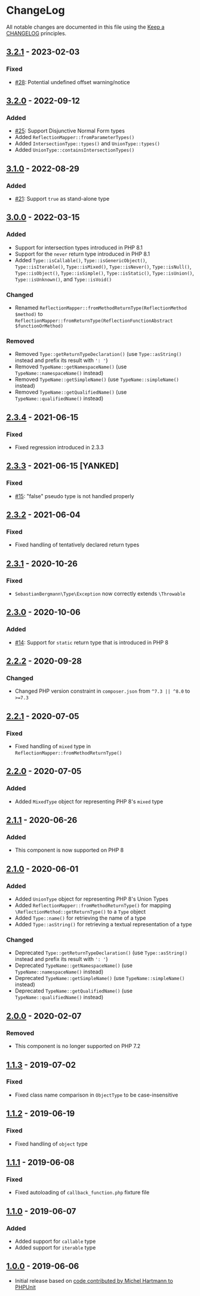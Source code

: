 # ChangeLog

All notable changes are documented in this file using the [Keep a CHANGELOG](http://keepachangelog.com/) principles.

## [3.2.1] - 2023-02-03

### Fixed

-   [#28](https://github.com/sebastianbergmann/type/pull/28): Potential undefined offset warning/notice

## [3.2.0] - 2022-09-12

### Added

-   [#25](https://github.com/sebastianbergmann/type/issues/25): Support Disjunctive Normal Form types
-   Added `ReflectionMapper::fromParameterTypes()`
-   Added `IntersectionType::types()` and `UnionType::types()`
-   Added `UnionType::containsIntersectionTypes()`

## [3.1.0] - 2022-08-29

### Added

-   [#21](https://github.com/sebastianbergmann/type/issues/21): Support `true` as stand-alone type

## [3.0.0] - 2022-03-15

### Added

-   Support for intersection types introduced in PHP 8.1
-   Support for the `never` return type introduced in PHP 8.1
-   Added `Type::isCallable()`, `Type::isGenericObject()`, `Type::isIterable()`, `Type::isMixed()`, `Type::isNever()`, `Type::isNull()`, `Type::isObject()`, `Type::isSimple()`, `Type::isStatic()`, `Type::isUnion()`, `Type::isUnknown()`, and `Type::isVoid()`

### Changed

-   Renamed `ReflectionMapper::fromMethodReturnType(ReflectionMethod $method)` to `ReflectionMapper::fromReturnType(ReflectionFunctionAbstract $functionOrMethod)`

### Removed

-   Removed `Type::getReturnTypeDeclaration()` (use `Type::asString()` instead and prefix its result with `': '`)
-   Removed `TypeName::getNamespaceName()` (use `TypeName::namespaceName()` instead)
-   Removed `TypeName::getSimpleName()` (use `TypeName::simpleName()` instead)
-   Removed `TypeName::getQualifiedName()` (use `TypeName::qualifiedName()` instead)

## [2.3.4] - 2021-06-15

### Fixed

-   Fixed regression introduced in 2.3.3

## [2.3.3] - 2021-06-15 [YANKED]

### Fixed

-   [#15](https://github.com/sebastianbergmann/type/issues/15): "false" pseudo type is not handled properly

## [2.3.2] - 2021-06-04

### Fixed

-   Fixed handling of tentatively declared return types

## [2.3.1] - 2020-10-26

### Fixed

-   `SebastianBergmann\Type\Exception` now correctly extends `\Throwable`

## [2.3.0] - 2020-10-06

### Added

-   [#14](https://github.com/sebastianbergmann/type/issues/14): Support for `static` return type that is introduced in PHP 8

## [2.2.2] - 2020-09-28

### Changed

-   Changed PHP version constraint in `composer.json` from `^7.3 || ^8.0` to `>=7.3`

## [2.2.1] - 2020-07-05

### Fixed

-   Fixed handling of `mixed` type in `ReflectionMapper::fromMethodReturnType()`

## [2.2.0] - 2020-07-05

### Added

-   Added `MixedType` object for representing PHP 8's `mixed` type

## [2.1.1] - 2020-06-26

### Added

-   This component is now supported on PHP 8

## [2.1.0] - 2020-06-01

### Added

-   Added `UnionType` object for representing PHP 8's Union Types
-   Added `ReflectionMapper::fromMethodReturnType()` for mapping `\ReflectionMethod::getReturnType()` to a `Type` object
-   Added `Type::name()` for retrieving the name of a type
-   Added `Type::asString()` for retrieving a textual representation of a type

### Changed

-   Deprecated `Type::getReturnTypeDeclaration()` (use `Type::asString()` instead and prefix its result with `': '`)
-   Deprecated `TypeName::getNamespaceName()` (use `TypeName::namespaceName()` instead)
-   Deprecated `TypeName::getSimpleName()` (use `TypeName::simpleName()` instead)
-   Deprecated `TypeName::getQualifiedName()` (use `TypeName::qualifiedName()` instead)

## [2.0.0] - 2020-02-07

### Removed

-   This component is no longer supported on PHP 7.2

## [1.1.3] - 2019-07-02

### Fixed

-   Fixed class name comparison in `ObjectType` to be case-insensitive

## [1.1.2] - 2019-06-19

### Fixed

-   Fixed handling of `object` type

## [1.1.1] - 2019-06-08

### Fixed

-   Fixed autoloading of `callback_function.php` fixture file

## [1.1.0] - 2019-06-07

### Added

-   Added support for `callable` type
-   Added support for `iterable` type

## [1.0.0] - 2019-06-06

-   Initial release based on [code contributed by Michel Hartmann to PHPUnit](https://github.com/sebastianbergmann/phpunit/pull/3673)

[3.2.1]: https://github.com/sebastianbergmann/type/compare/3.2.0...3.2.1
[3.2.0]: https://github.com/sebastianbergmann/type/compare/3.1.0...3.2.0
[3.1.0]: https://github.com/sebastianbergmann/type/compare/3.0.0...3.1.0
[3.0.0]: https://github.com/sebastianbergmann/type/compare/2.3.4...3.0.0
[2.3.4]: https://github.com/sebastianbergmann/type/compare/ca39369c41313ed12c071ed38ecda8fcdb248859...2.3.4
[2.3.3]: https://github.com/sebastianbergmann/type/compare/2.3.2...ca39369c41313ed12c071ed38ecda8fcdb248859
[2.3.2]: https://github.com/sebastianbergmann/type/compare/2.3.1...2.3.2
[2.3.1]: https://github.com/sebastianbergmann/type/compare/2.3.0...2.3.1
[2.3.0]: https://github.com/sebastianbergmann/type/compare/2.2.2...2.3.0
[2.2.2]: https://github.com/sebastianbergmann/type/compare/2.2.1...2.2.2
[2.2.1]: https://github.com/sebastianbergmann/type/compare/2.2.0...2.2.1
[2.2.0]: https://github.com/sebastianbergmann/type/compare/2.1.1...2.2.0
[2.1.1]: https://github.com/sebastianbergmann/type/compare/2.1.0...2.1.1
[2.1.0]: https://github.com/sebastianbergmann/type/compare/2.0.0...2.1.0
[2.0.0]: https://github.com/sebastianbergmann/type/compare/1.1.3...2.0.0
[1.1.3]: https://github.com/sebastianbergmann/type/compare/1.1.2...1.1.3
[1.1.2]: https://github.com/sebastianbergmann/type/compare/1.1.1...1.1.2
[1.1.1]: https://github.com/sebastianbergmann/type/compare/1.1.0...1.1.1
[1.1.0]: https://github.com/sebastianbergmann/type/compare/1.0.0...1.1.0
[1.0.0]: https://github.com/sebastianbergmann/type/compare/ff74aa41746bd8d10e931843ebf37d42da513ede...1.0.0

